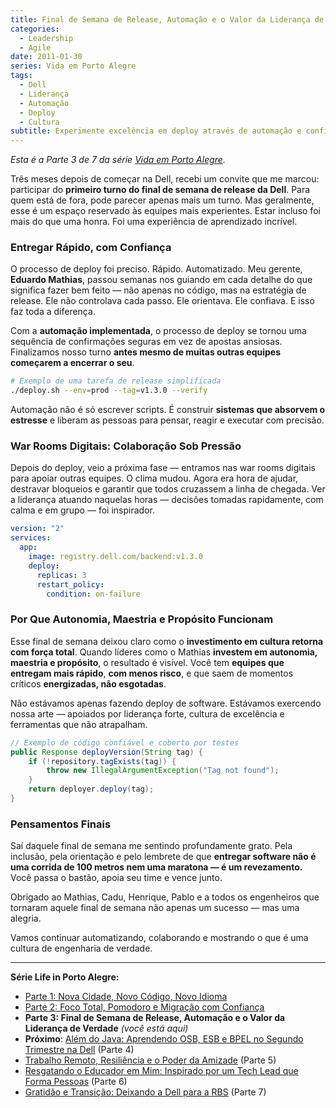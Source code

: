 ```yaml
---
title: Final de Semana de Release, Automação e o Valor da Liderança de Verdade
categories:
  - Leadership
  - Agile
date: 2011-01-30
series: Vida em Porto Alegre
tags:
  - Dell
  - Liderança
  - Automação
  - Deploy
  - Cultura
subtitle: Experimente excelência em deploy através de automação e confiança—descubra como grande liderança, salas de guerra digitais e investimento cultural criam releases confiantes sem estresse
---
```


_Esta é a Parte 3 de 7 da série [Vida em Porto Alegre](/pt/series/vida-em-porto-alegre/)._

Três meses depois de começar na Dell, recebi um convite que me marcou: participar do **primeiro turno do final de semana de release da Dell**. Para quem está de fora, pode parecer apenas mais um turno. Mas geralmente, esse é um espaço reservado às equipes mais experientes. Estar incluso foi mais do que uma honra. Foi uma experiência de aprendizado incrível.

### Entregar Rápido, com Confiança

O processo de deploy foi preciso. Rápido. Automatizado. Meu gerente, **Eduardo Mathias**, passou semanas nos guiando em cada detalhe do que significa fazer bem feito — não apenas no código, mas na estratégia de release. Ele não controlava cada passo. Ele orientava. Ele confiava. E isso faz toda a diferença.

Com a **automação implementada**, o processo de deploy se tornou uma sequência de confirmações seguras em vez de apostas ansiosas. Finalizamos nosso turno **antes mesmo de muitas outras equipes começarem a encerrar o seu**.

```bash
# Exemplo de uma tarefa de release simplificada
./deploy.sh --env=prod --tag=v1.3.0 --verify
```

Automação não é só escrever scripts. É construir **sistemas que absorvem o estresse** e liberam as pessoas para pensar, reagir e executar com precisão.

### War Rooms Digitais: Colaboração Sob Pressão

Depois do deploy, veio a próxima fase — entramos nas war rooms digitais para apoiar outras equipes. O clima mudou. Agora era hora de ajudar, destravar bloqueios e garantir que todos cruzassem a linha de chegada. Ver a liderança atuando naquelas horas — decisões tomadas rapidamente, com calma e em grupo — foi inspirador.

```yaml
version: "2"
services:
  app:
    image: registry.dell.com/backend:v1.3.0
    deploy:
      replicas: 3
      restart_policy:
        condition: on-failure
```

### Por Que Autonomia, Maestria e Propósito Funcionam

Esse final de semana deixou claro como o **investimento em cultura retorna com força total**. Quando líderes como o Mathias **investem em autonomia, maestria e propósito**, o resultado é visível. Você tem **equipes que entregam mais rápido**, **com menos risco**, e que saem de momentos críticos **energizadas, não esgotadas**.

Não estávamos apenas fazendo deploy de software. Estávamos exercendo nossa arte — apoiados por liderança forte, cultura de excelência e ferramentas que não atrapalham.

```java
// Exemplo de código confiável e coberto por testes
public Response deployVersion(String tag) {
    if (!repository.tagExists(tag)) {
        throw new IllegalArgumentException("Tag not found");
    }
    return deployer.deploy(tag);
}
```

### Pensamentos Finais

Saí daquele final de semana me sentindo profundamente grato. Pela inclusão, pela orientação e pelo lembrete de que **entregar software não é uma corrida de 100 metros nem uma maratona — é um revezamento.** Você passa o bastão, apoia seu time e vence junto.

Obrigado ao Mathias, Cadu, Henrique, Pablo e a todos os engenheiros que tornaram aquele final de semana não apenas um sucesso — mas uma alegria.

Vamos continuar automatizando, colaborando e mostrando o que é uma cultura de engenharia de verdade.

---

**Série Life in Porto Alegre:**

- [Parte 1: Nova Cidade, Novo Código, Novo Idioma](/pt/posts/2010-11-15-primeira-semana-dell-porto-alegre/)
- [Parte 2: Foco Total, Pomodoro e Migração com Confiança](/pt/posts/2010-12-16-migracao-foco-pomodoro-dell/)
- **Parte 3: Final de Semana de Release, Automação e o Valor da Liderança de Verdade** _(você está aqui)_
- **Próximo**: [Além do Java: Aprendendo OSB, ESB e BPEL no Segundo Trimestre na Dell](/pt/posts/2011-04-25-aprendizado-osb-esb-bpel-dell/) (Parte 4)
- [Trabalho Remoto, Resiliência e o Poder da Amizade](/pt/posts/2011-10-15-trabalho-remoto-resiliencia-e-amizade/) (Parte 5)
- [Resgatando o Educador em Mim: Inspirado por um Tech Lead que Forma Pessoas](/pt/posts/2011-12-20-resgatando-o-educador-em-mim/) (Parte 6)
- [Gratidão e Transição: Deixando a Dell para a RBS](/pt/posts/2012-04-01-transicao-dell-para-rbs/) (Parte 7)
